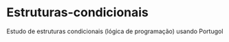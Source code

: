 # Estruturas-condicionais
Estudo de estruturas condicionais (lógica de programação) usando Portugol
